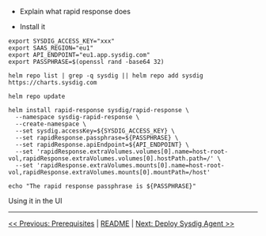 * Explain what rapid response does

* Install it

```
export SYSDIG_ACCESS_KEY="xxx"
export SAAS_REGION="eu1"
export API_ENDPOINT="eu1.app.sysdig.com"
export PASSPHRASE=$(openssl rand -base64 32)

helm repo list | grep -q sysdig || helm repo add sysdig https://charts.sysdig.com

helm repo update

helm install rapid-response sysdig/rapid-response \
  --namespace sysdig-rapid-response \
  --create-namespace \
  --set sysdig.accessKey=${SYSDIG_ACCESS_KEY} \
  --set rapidResponse.passphrase=${PASSPHRASE} \
  --set rapidResponse.apiEndpoint=${API_ENDPOINT} \
  --set 'rapidResponse.extraVolumes.volumes[0].name=host-root-vol,rapidResponse.extraVolumes.volumes[0].hostPath.path=/' \
  --set 'rapidResponse.extraVolumes.mounts[0].name=host-root-vol,rapidResponse.extraVolumes.mounts[0].mountPath=/host'

echo "The rapid response passphrase is ${PASSPHRASE}"
```

Using it in the UI

<SCREENSHOT>

---
[<< Previous: Prerequisites](1-kubernetes-cluster-deployment.md) | [README](../README.md) | [Next: Deploy Sysdig Agent >>](2-deploy-sysdig-agent.md)